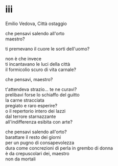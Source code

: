 # iii

Emilio Vedova, Città ostaggio

che pensavi salendo all'orto  
maestro?

ti premevano il cuore le sorti dell'uomo?

non è che invece  
ti incantavano le luci della città  
il formicolio scuro di vita carnale?

che pensavi, maestro?

t'attendeva strazio... te ne curavi?  
prelibavi forse lo schiaffo del guitto  
la carne stracciata  
pregiato e raro esperire?  
o il repertorio intero dei lazzi  
dal terrore starnazzante  
all'indifferenza esibita con arte?

che pensavi salendo all'orto?  
barattare il resto dei giorni  
per un pugno di consapevolezza  
dura come concrezioni di perla in grembo di donna  
è da crepuscolari dei, maestro  
non da mortali
